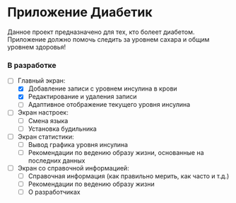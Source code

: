 # Приложение Диабетик

Данное проект предназначено для тех, кто болеет диабетом. 
Приложение должно помочь следить за уровнем сахара и общим уровнем здоровья!


### В разработке 

- [ ] Главный экран:
  - [x] Добавление записи с уровнем инсулина в крови
  - [x] Редактирование и удаления записи
  - [ ] Адаптивное отображение текущего уровня инсулина

- [ ] Экран настроек:
  - [ ] Смена языка
  - [ ] Установка будильника 

- [ ] Экран статистики:
  - [ ] Вывод графика уровня инсулина
  - [ ] Рекомендации по ведению образу жизни, основанные на последних данных

- [ ] Экран со справочной информацией:
  - [ ] Справочная информация (как правильно мерить, как часто и т.д.)
  - [ ] Рекомендации по ведению образу жизни
  - [ ] О разработчиках
